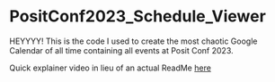 # PositConf2023_Schedule_Viewer

HEYYYY! This is the code I used to create the most chaotic Google Calendar of all time containing all events at Posit Conf 2023. 

Quick explainer video in lieu of an actual ReadMe [here](https://youtu.be/XzHaBQR4DB0) 
